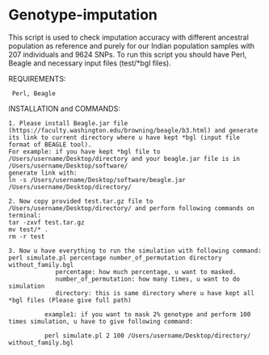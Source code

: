 # Genotype-imputation

This script is used to check imputation accuracy with different ancestral population as reference and purely for our Indian population samples with 207 individuals and 9624 SNPs. To run this script you should have Perl, Beagle and necessary input files (test/*bgl files).

REQUIREMENTS:
  
     Perl, Beagle
     
INSTALLATION and COMMANDS:

    1. Please install Beagle.jar file (https://faculty.washington.edu/browning/beagle/b3.html) and generate its link to current directory where u have kept *bgl (input file format of BEAGLE tool).
    For example: if you have kept *bgl file to /Users/username/Desktop/directory and your beagle.jar file is in /Users/username/Desktop/software/
    generate link with:
    ln -s /Users/username/Desktop/software/beagle.jar /Users/username/Desktop/directory/
    
    2. Now copy provided test.tar.gz file to /Users/username/Desktop/directory/ and perform following commands on terminal:
    tar -zxvf test.tar.gz 
    mv test/* . 
    rm -r test
    
    3. Now u have everything to run the simulation with following command:
    perl simulate.pl percentage number_of_permutation directory without_family.bgl
                 percentage: how much percentage, u want to masked.
                 number_of_permutation: how many times, u want to do simulation
                 directory: this is same directory where u have kept all *bgl files (Please give full path)

              example1: if you want to mask 2% genotype and perform 100 times simulation, u have to give following command:

              perl simulate.pl 2 100 /Users/username/Desktop/directory/ without_family.bgl



